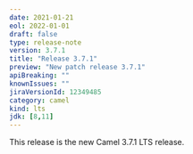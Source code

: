 ```yaml
---
date: 2021-01-21
eol: 2022-01-01
draft: false
type: release-note
version: 3.7.1
title: "Release 3.7.1"
preview: "New patch release 3.7.1"
apiBreaking: ""
knownIssues: ""
jiraVersionId: 12349485
category: camel
kind: lts
jdk: [8,11]
---
```


This release is the new Camel 3.7.1 LTS release.
